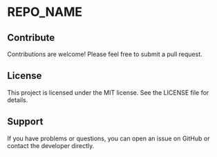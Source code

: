 # REPO_NAME


## Contribute

Contributions are welcome! Please feel free to submit a pull request.

## License

This project is licensed under the MIT license. See the LICENSE file for details.

## Support

If you have problems or questions, you can open an issue on GitHub or contact the developer directly.